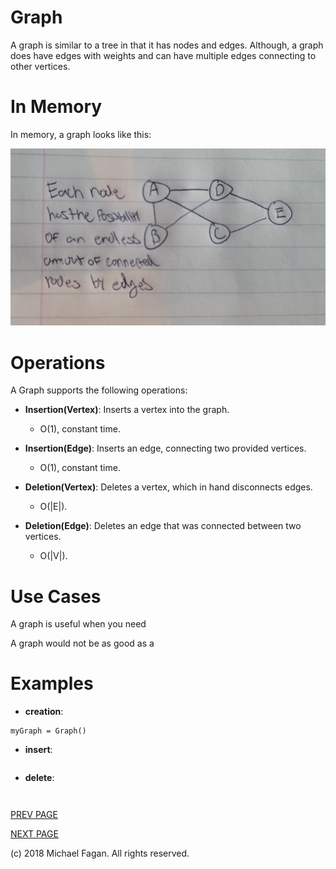 # Graph

A graph is similar to a tree in that it has nodes and edges. Although, a graph does have edges with weights and can have multiple edges connecting to other vertices.

# In Memory

In memory, a graph looks like this:

![Image of Graph in Memory](images/graph_memory.jpg)

# Operations

A Graph supports the following operations:

* **Insertion(Vertex)**: Inserts a vertex into the graph.
  * O(1), constant time.

* **Insertion(Edge)**: Inserts an edge, connecting two provided vertices.
  * O(1), constant time.

* **Deletion(Vertex)**: Deletes a vertex, which in hand disconnects edges.
  * O(|E|).
  
* **Deletion(Edge)**: Deletes an edge that was connected between two vertices.
  * O(|V|).

# Use Cases

A graph is useful when you need 

A graph would not be as good as a 

# Examples

* **creation**:

~~~
myGraph = Graph()
~~~

* **insert**:

~~~

~~~

* **delete**:

~~~

~~~

~~~

~~~

[PREV PAGE](hashtable.md)

[NEXT PAGE](binaryheap.md)

(c) 2018 Michael Fagan. All rights reserved.

